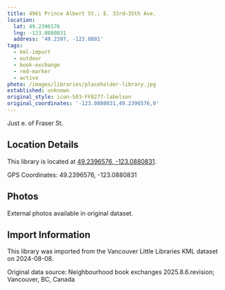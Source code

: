 ```yaml
---
title: 4961 Prince Albert St.; E. 33rd—35th Ave.
location:
  lat: 49.2396576
  lng: -123.0880831
  address: '49.2397, -123.0881'
tags:
  - kml-import
  - outdoor
  - book-exchange
  - red-marker
  - active
photo: /images/libraries/placeholder-library.jpg
established: unknown
original_style: icon-503-FF8277-labelson
original_coordinates: '-123.0880831,49.2396576,0'
---
```

Just e. of Fraser St.

## Location Details

This library is located at [49.2396576, -123.0880831](https://www.google.com/maps?q=49.2396576,-123.0880831).

GPS Coordinates: 49.2396576, -123.0880831

## Photos

External photos available in original dataset.

## Import Information

This library was imported from the Vancouver Little Libraries KML dataset on 2024-08-08.

Original data source: Neighbourhood book exchanges 2025.8.6.revision; Vancouver, BC, Canada
